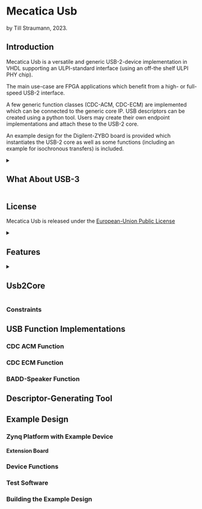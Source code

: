 # Mecatica Usb

by Till Straumann, 2023.

## Introduction

Mecatica Usb is a versatile and generic USB-2-device implementation in
VHDL supporting an ULPI-standard interface (using an off-the shelf ULPI
PHY chip).

The main use-case are FPGA applications which benefit from a high- or
full-speed USB-2 interface.

A few generic function classes (CDC-ACM, CDC-ECM) are implemented which
can be connected to the generic core IP. USB descriptors can be created
using a python tool. Users may create their own endpoint implementations
and attach these to the USB-2 core.

An example design for the Digilent-ZYBO board is provided which instantiates
the USB-2 core as well as some functions (including an example for isochronous
transfers) is included.

<details><summary><h2>
What About USB-3
</h2></summary>

To date, no Xilinx-FPGA family MGT supports the USB-3 standard; therefore,
no effort has been made to support USB-3. However, for many applications
USB-2 still provides attractive medium-speed connectivity for data transfer
and/or management tasks and at the same time can supply power (USB-C) over
a single cable.

</details>

## License

Mecatica Usb is released under the [European-Union Public
License](https://joinup.ec.europa.eu/collection/eupl/eupl-text-eupl-12)

<details><summary><h2>
Features
</h2></summary>

The Usb2Core implements the following features:

 - Standard ULPI interface in Output- and Input-clock mode. Note, however,
   that I have experienced [strange problems](./doc/PROBLEMS.md) when trying
   to operate a `USB3340` in Input-clock mode. When I added a crystal to
   the board and strapped the device for Output-clock mode these problems
   disappeared!

 - Optionally provides access to ULPI-PHY registers via dedicated port for
   special use cases.

 - Speed negotiation (device starts as full-speed and tries to negotiate
   high-speed); low-speed is currently *not supported*.

 - Extensible Endpoint-Zero implementation. The endpoint handles the standard
   requests (such as `SET_ADDRESS`, `GET_DESCRIPTOR` etc.) but also features
   interface ports that allow the application to handle class- or vendor-
   specific requests.

 - Handles the details of USB-2 transfers (such as retransmission, CRCs,
   (de-)fragmenting from/to max. packet size etc.) and (de-)multiplexes
   transfers to individual endpoints as (optionally) framed byte-streams.

 - Descriptors are usually hard-coded into the application. Optionally, the
   descriptors can be stored in block-ram and tweaked by the application
   (no structural changes must be performed; this is intended, e.g. for
   tweaking an ethernet MAC address or other details.

 - Synchronous design; all signals are synchronous to the ULPI clock;
   endpoints may use an included FIFO to decouple clock domains. The
   featured functions all use such a FIFO which may be configured for
   asynchronous operation.

 - A tool written in Python is provided which makes assembling descriptors
   easy.

 - Example constraints for the ULPI interface (for clock-output and clock-
   input modes).

In addition to the `Usb2Core` a few standard functions which implement
standard USB device classes are provided. Compliant host-OS drivers should
support these functions out of the box (tested under linux).

 - CDC ACM function. This function presents a simple FIFO interface to the
   FPGA client firmware. The CDC ACM *LineState* and *SendBreak* capabilites
   are supported and accessible from dedicated interface ports.

     On the host this function can be accessed as an ordinary `tty` device.
     (Alternatively, the function may, e.g., be detached from the kernel
     driver and accessed directly using `libusb`.)
   
 - CDC ECM function. This function presents a simple FIFO interface to the
   FPGA client firmware and is recognized as an ethernet device on the host.
   This allows host software to leverage the power of the network stack
   (provided that some sort of networking is also implemented in the FPGA).

 - BADD Speaker class audio function. This is mainly demonstrating the
   implementation of an isochronous endpoint pair. Audio played on the host
   (under linux: using the vanilla `snd-usb-audio` driver) is converted
   into a `i2s` stream in the FPGA and forwarded to an audio-codec.  

The Mecatica Usb package also comes with an example design for the Digilent
ZYBO (first version) development board which features a Zynq-XC7Z010 device.
While this board is already old - it is the one I have and porting the design
to its successor or a similar one should be straightforward.

 - KiCAD hardware-design of an extension board hosting a USB connector
   and (USB3340) ULPI PHY device. The board uses 3 PMOD connector sites.

 - Instantiates all available functions.

     - ACM can sink/source data for throughput measurements.
     - ECM Ethernet function.
     - BADD Speaker function forward `i2s` stream to the on-board SSM2603
       audio coded.

 - Demo software

     - Application using libusb for exercising max. throughput.
     - A trivial demo driver which implements an ethernet device
       *on the Zynq target* interfacing to the ECM FIFO is provided.
       This demonstrates and exercises the ECM ethernet function by
       connecting the Zynq-linux network stack to the host's networking.

</details>

<details><summary><h2>
Usb2Core
</h2></summary>

The Usb2Core aggregates all the standard components necessary to provide
core functionality:

 - ULPI PHY Interface
 - Line state monitor (speed negotiation, suspend/resume, reset from USB etc.)
 - Packet engine ((de)-fragmentation, CRC, endpoint (de)-multiplexing, packet
   sequencing and retransmission etc)
 - Endpoint Zero standard functionality

### ULPI Interface

The ULPI Interface is designed to minimize combinatorial paths and push
critical registers into IOBs when desirable. Meeting timing on low-level
devices can become non-trivial if these important design goals are not
observed.

#### Generics

A number of generics controls the properties of the ULPI interface:
<dl>
<dt>

`ULPI_NXT_IOB_G`

</dt> <dd>

  Whether to place the register for `NXT` into an `IOB` should be `true`
  for output-clock mode and `false` for input-clock mode. In the latter case
  it is better to place this register in fabric because it leaves the tool
  more freedom to adjust hold-timing. In output-clock mode the ULPI interface
  is basically source-synchronous (in the PHY-\>FPGA direction) and placing
  this register into `IOB` is advantageous.

</dd><dt>

`ULPI_DIR_IOB_G`

</dt><dd>

  See `ULPI_DIR_NXT_IOB_G`.

</dd><dt>

`ULPI_DIN_IOB_G`

</dt><dd>

  See `ULPI_DIR_NXT_IOB_G`. Controls placing of the data-in registers.

</dd></dl>

#### Ports

<dl><dt>

`ulpiClk`

</dt><dd>

  Clock for the core. Synchronous to the ULPI interface.

</dd><dt>

`ulpiRst`

</dt><dd>

  Reset for the ULPI interface (ULPI IO block and line-state manager).
  This signal ***must not*** be asserted when the host signals a reset
  (`SE0`) condition (available in `usb2DevStatus` record) because the
  ULPI interface and line-state manager must continue operating.

<dd><dt>

`usb2Rst`

</dt><dd>

  Reset for the Usb2 engine. It is OK to assert this reset when the host
  signals a `SE0` condition.

</dd><dt>

`ulpiIb`, `ulpiOb`

</dt><dd>

  ULPI interface signals. Connect to the ULPI PHY via IO buffers. The
  `ulpiIb.dir` signal should control the direction of the data lines
  (combinatorial path). Consult the example design for more information.

</dd><dt>

`UlpiRegReq`, `UlpiRegRep` (special use-cases only)

</dt><dd>

  Interface to the ULPI PHY registers for specialized testing or debugging
  needs. Ordinary applications may ignore this interface (open); advanced
  users must consult the source code for more information. 

</dd><dt>

`usb2DevStatus`

</dt><dd>

  Record holding global (and dynamic) information about the device such as

  - whether remote wakeup is supported and enabled
  - Current Usb2 device state (Usb2-spec, 9.1)
  - Usb2 reset (as signalled by the host). This should be ORed with potential
    other sources of reset and propagated to the `usb2Rst` input.
  - The `halt`-related signals are for internal use only. Corresponding
    signals for endpoint use are part of the `usb2EpOb` records.

</dd><dt>

`usb2Rx` (special use-cases only)

</dt><dd>

  Record providing low-level USB information such as the current token
  being processed etc. The only member which is potentialy useful to
  applications is the frame-number info in the `pktHdr` sub-record:

  - `vld` qualifies the contents of the `pktHdr` record. Other fields
    are only valid while `vld` is asserted high.
  - `sof` is `true` if a start-of-frame packet is being received.
  - `tokDat` are the data bits associated with the token. In combination
    with `sof` the `tokDat` field conveys the frame number.

</dd><dt>

`usb2Ep0ReqParam`, `usb2Ep0CtlExt`, `usb2EpIb(0)`, `usb2EpOb(0)`

</dt><dd>

  Ports where an external agent handling control transfers directed
  to endpoint zero can be handled. Note that standard requests are
  handled internally, however, functionality (e.g., for class-
  specific requests) can be extended by connecting an external
  agent (see dedicated section for more information).

</dd><dt>

`usb2HiSpeedEn`

</dt><dd>

  Global device configuration; signals whether high-speed support
  should be enabled. In most cases this is tied to a static value.

</dd><dt>

`usb2RemoteWake`

</dt><dd>

  Signal remote wakeup. In order to take effect remote-wakeup must
  have been enable by the host and marked as supported in the currently
  active configuration descriptor.

</dd><dt>

`usb2SelfPowered`

</dt><dd>

  Signal whether the device is currently self powered (for supporting
  the `GET_STATUS`request).

</dd><dt>

`usb2EpIb`, `usbEpOb`

</dt><dd>

  Array of endpoint signals. These are the main ports where endpoints are
  attached. Consult the dedicated section for more information.

</dd></dl>

### Endpoint Interface

Endpoints in Mecatica Usb are grouped in *pairs* sharing the same endpoint
address but supporting different directions (IN/OUT). It is possible that
one direction remains unused (this would be indicated by a missing desriptor
for the unused half of the pair).

The signals used for communication with endpoint pairs are grouped into
an *inbound* (signals originating at the endpoint and being read by
the Usb2Core) port (`usb2EpIb`) and an *outbound* (`usb2EpOb`) port
(signals originating in the Usb2Core and being read by the endpoints).

`usb2EpIb` and `usb2EpOb` are *arrays* with each array element connecting
to an endpoint pair. The array elements are of types `Usb2EndpPairIbType`
and `Usb2EndpPairObType`, respectively.

The signals communicated to/from the endpoints can be divided into three
groups:

 - configuration information (`config`). This record communicates information
   about the currently active configuration and interface alt-setting (such as
   the currently active 'maxPacketSize').
 - data exchange and handshake (`mstOut`, `subInp`, `mstCtl`, `bFramedInp`,
   `mstInp`, and `subOut`).
 - *Halt-feature* and *STALL* support (`setHaltInp`, `clrHaltInp`, `setHaltOut`,
   `clrHaltOut`, `stalledInp`, `stalledOut`).

#### Configuration Information

The `config` record conveys the currently active transfer-type and maximum
packet size of an endpoint pair. This also includes information whether an
endpoint is currently running. Usb interfaces may have multiple alt-settings
and only endpoints which are part of the currently active alt-setting are
running; others may have to be explicitly reset. E.g., the CDC ECM specification
mandates (3.3) that when the host selects the first alt-setting (which must not
have *any* endpoints) to "recover the network aspects of a device to known states".

An endpoint shall detect if it is currently running by using the `epInpRunning()`
and `epOutRunning()` functions.

More details are explained in `Usb2Pkg.vhd`.

#### Data Exchange

Data exchange between endpoints and the `Usb2Core` is explained in the
separate [document](doc/DataExchangeProtocol.md) and `Usb2Pkg.vhd`.

Note that the `mstCtl` member is for internal use only and is not used
by normal endpoints which only require

 - `mstOut` - output: data and handshake for *OUT*-directed endpoints.
 - `subInp` - output: handshake for *IN*-directed endpoints.
 - `mstInp` - input: data and handshake for *IN*-directed endpoints.
 - `subOut` - input: handshake for *OUT*-directed endpoints.
 - `bFramedInp` - input: configuration signal; signals the type of framing
   used by the endpoint. This is in most cases a static configuration-type
   signal.

#### Halt Feature

Mecatica Usb supports the Usb *HALT* feature (host may "halt" endpoints
via standard control requests, see 9.4.5 of the USB spec.). The respective
signals are:

 - `stalledInp`, `stalledOut` - input: may be asserted by the endpoint to
   signal an error condition which causes the endpoint's "halt"-bit to be
   set. While this bit is set the core will reply with *STALL* acknowledge
   messages to the host. The halt-bit remains set after the `stalled` input
   is deasserted once the host issues a `CLEAR_FEATURE` request to the endpoint.
   The host may also set the halt-bit itself by issuing a `SET_FEATURE` request.
 - `haltedInp`, `haltedOut` - output: signals whether the endpoint is currently
   halted.

Consult the USB specification for more information about this feature.

### Endpoint Zero Interface

The endpoint zero interface lets functions communicate with the control
endpoint zero.

The endpoint zero interface consists of the signals

  - `usb2Ep0ReqParam` - output; holds the information passed by the `SETUP` phase
    of a control transaction.
  - `usb2Ep0CtlExt` - input: signals to `EP0` whether an external agent is able to
    handle the currently active request. This port also communicates when the agent
    is done handling the request as well as error status information.
  - `usb2EpIb(0)` - input: the external agent supplies data and handshake signals
    during the data phase of a control request here.
  - `usb2EpOb(0)` - output: the external agent observes data and handshake signals
    during the data phase of a control request here.

The `usb2EpIb(0)`/`usbEpOb(0)` pair groups the standard in- and outbound
endpoint signals. They follow the same protocol as ordinary endpoint pairs but are
only used during the data phase of endpoint-zero control transactions when an external
agent takes over handling such a transaction.

Note that the `Usb2Core` handles standard requests (such as `GET_DESCRIPTOR` etc.)
internally. The core also deals with the `SETUP` phase of all requests and stores
the setup data in the `usb2Ep0ReqParam` record.

Once the `SETUP` phase is done the core asserts `usb2Ep0ReqParam.vld` and at this
time an external agent may inspect the request parameters and decide if it wants
to handle the request. It *must* assert `ctlExt.ack` for one cycle concurrently
with or after seeing `vld` and at the same time signal with `ctlExt.err` and
`ctlExt.don` how it wants to proceed:

  | `vld` | `ack` | `err` | `don` | Semantics
  | ----- | ----- | ----- | ----- | ---------
  |   1   |   1   |   0   |   0   | Accept request, need more time to process
  |   1   |   1   |   1   |   1   | Reject request
  |   1   |   1   |   0   |   1   | Accept request, processing done

Note that the agent may take several clock cycles between 'seeing' `vld` and
asserting `ack`. Once the request has been accepted the agent is responsible
for handling an (optional) data phase which follows the protocol for endpoint
data exchanged described in the previous section. The respective signals are
bundled in `usb2EpIb(0)` and `usb2EpOb(0)`, respectively.

If the data phase is involving an *IN* endpoint (read request) then the agent
must monitor `usb2Ep0ReqParam.vld` and abort any transacion if this signal is
deasserted. This can happen if the host decides not to read all available data.

If the agent rejects the request (`don = ack = err = 1`) then the request is
passed on to the (internal) standard endpoint-zero and handled there if it
is a standard request. A *protocol-`STALL`* state is entered if the request
is found to be unsupported.

Further information is available in the comments of `Usb2Pkg.vhd`.

### Descriptors

Mecatica Usb uses a semi-static approach with regard to Usb descriptors.
The `Usb2AppCfgPkg.vhd` package declares a constant `USB2_APP_DESCRIPTORS_C`
which is a byte-array holding all descriptors. The contents of this constant
are not directly used by the Usb2Core; however, it's size is used by the
`Usb2DescPkg` to define a numerical data type (`Usb2DescIdxType`) which is 
large enough to navigate the entire array.

The `Usb2Core` expects the descriptors to be passed as a generic (`DESCRIPTORS_G`).
The application is expected to set this to

    DESCRIPTORS_G => USB2_APP_DESCRIPTORS_C

The `Usb2DescPkg` also provides utility functions that can be used to navigate
the descriptors in order to extract information for configuring details of
the application via generics (the example application checks some capability bits
in the CDC ACM functional descriptor sets certain generics based on the outcome).

The `UsbCore` also offers the option to store the descriptors in block ram. This
feature is enabled by setting

    DESCRIPTOR_BRAM_G => true

This may save some (minor amount of) LUTs when block ram is available. It also
let's the application *patch/overwrite* descriptors at run-time via a dedicated
port (this port is ignored when `DESCRIPTOR_BRAM_G = false`):

 - `descRWClk` - input: clock for writing BRAM (may be asynchronous to the usb
   clock.
 - `descRWIb`  - input: command port
   - `addr`: address
   - `cen`: clock-enable; must be asserted together with the address to cause
     a read or write operation. Read data is presented at `descRWOb` with one
     cycle of latency.
   - `wen`: write-enable; must be asserted together with `cen` to issue a write
     operation. The write date is presented at `wdata`.
 - `descRWOb`  - output: read-back data (1 cycle of latency).

Modifying the descriptors has to be done with *great care* and only if you
know exactly what you are doing! The layout/structure of the descriptors
*must not* be changed. The use-case of this feature is tweaking special data
such as serial-numbers or MAC-addresses etc. Consult the example application.

#### Descriptor Layout

Mecatica Usb expects the descriptors to follow a certain layout. When descriptors
are generated using the python tool this layout is automatically observed.

##### Simple Device

A simple device supports no *DEVICE_QUALIFIER* descriptor. This could be a full-
speed device. It is not clear (to me) from the specification if it is "legal" for
a high-speed only device to forego a *DEVICE_QUALIFIER* descriptor. In any case,
it seems to work under linux, YMMV.

A simple device lists:

 1. The *DEVICE* descriptor
 2. A *CONFIGURATION* descriptor (followed by all *INTERFACE* and *ENDPOINT* descriptors
    etc.). Optionally, more *CONFIGURATION*, *INTERFACE* and *ENDPOINT* descriptors may
    follow.
 3. All string descriptors
 4. A special (non-Usb conformant) *SENTINEL* descriptor to mark the end of the
    table.

##### Dual-Speed Device

A fully compliant high-speed capable device supports *DEVICE_QUALIFIER* and
*OTHER_SPEED_CONFIGURATION* descriptors. Mecatica Usb expects these to be
listed in a specific order as outlined below. Note that no *OTHER_SPEED_CONFIGURATION*
descriptor is actually present but only ordinary *CONFIGURATION* descriptors.
The core automatically patches the descriptor-type of *CONFIGURATION* descriptors
of the currently inactive speed to be read as *OTHER_SPEED_CONFIGURATION*.

  1. Full-speed *DEVICE* descriptor
  2. Full-speed *DEVICE_QUALIFIER* descriptor (holding info about the high-speed
     *DEVICE* descriptor).
  3. Full-speed *CONFIGURATION* descriptor (followed by all *INTERFACE* and *ENDPOINT*
     descriptors etc.). Optionally, more full-speed *CONFIGURATION*, *INTERFACE* and
     *ENDPOINT* descriptors may follow.
  4. A special (non-Usb conformant) *SENTINEL* descriptor to mark the end of the
     full-speed section.
  5. High-speed *DEVICE* descriptor
  6. High-speed *DEVICE_QUALIFIER* descriptor (holding info about the full-speed
     *DEVICE* descriptor).
  7. High-speed *CONFIGURATION* descriptor (followed by all *INTERFACE* and *ENDPOINT*
     descriptors etc.). Optionally, more high-speed *CONFIGURATION*, *INTERFACE* and
     *ENDPOINT* descriptors may follow.
  8. String descriptors. Note that these are shared among all other descriptors.
  9. A special (non-Usb conformant) *SENTINEL* descriptor to mark the end of the
     table.

</details>

### Constraints

## USB Function Implementations

### CDC ACM Function

### CDC ECM Function

### BADD-Speaker Function

## Descriptor-Generating Tool

## Example Design

### Zynq Platform with Example Device

#### Extension Board

### Device Functions

### Test Software

### Building the Example Design
